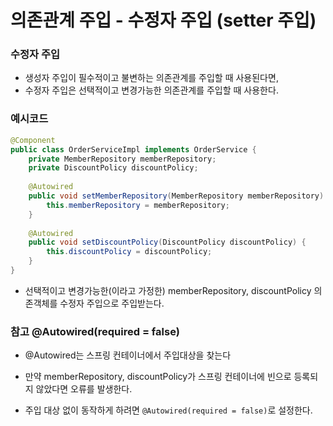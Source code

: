 # 의존관계 주입 - 수정자 주입 (setter 주입)

### 수정자 주입

- 생성자 주입이 필수적이고 불변하는 의존관계를 주입할 때 사용된다면,
- 수정자 주입은 선택적이고 변경가능한 의존관계를 주입할 때 사용한다.



### 예시코드

```java
@Component
public class OrderServiceImpl implements OrderService {
    private MemberRepository memberRepository;
    private DiscountPolicy discountPolicy;
    
    @Autowired
    public void setMemberRepository(MemberRepository memberRepository) {
        this.memberRepository = memberRepository;
    }
    
    @Autowired
    public void setDiscountPolicy(DiscountPolicy discountPolicy) {
        this.discountPolicy = discountPolicy;
    }
}
```

- 선택적이고 변경가능한(이라고 가정한) memberRepository, discountPolicy 의존객체를 수정자 주입으로 주입받는다.



### 참고 @Autowired(required = false)

- @Autowired는 스프링 컨테이너에서 주입대상을 찾는다

- 만약 memberRepository, discountPolicy가 스프링 컨테이너에 빈으로 등록되지 않았다면 오류를 발생한다.
- 주입 대상 없이 동작하게 하려면 `@Autowired(required = false)`로 설정한다.